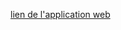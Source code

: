 [lien de l'application web](https://github.com/Bemadji/Machine_Learning_Prediction_du_prix_des_voitures.git)